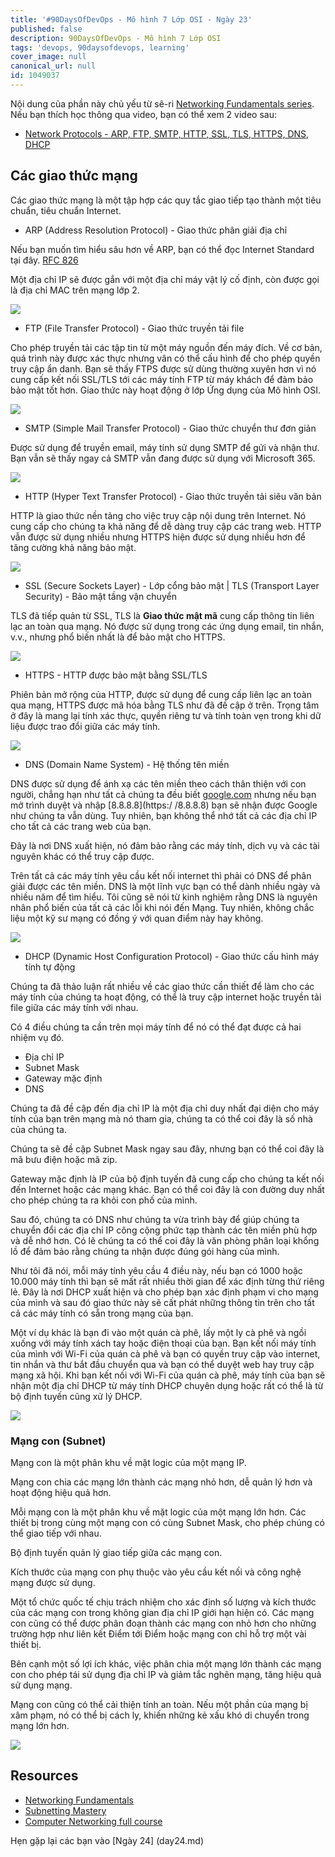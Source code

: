 ```yaml
---
title: '#90DaysOfDevOps - Mô hình 7 Lớp OSI - Ngày 23'
published: false
description: 90DaysOfDevOps - Mô hình 7 Lớp OSI
tags: 'devops, 90daysofdevops, learning'
cover_image: null
canonical_url: null
id: 1049037
---
```


Nội dung của phần này chủ yếu từ sê-ri [Networking Fundamentals series](https://www.youtube.com/playlist?list=PLIFyRwBY_4bRLmKfP1KnZA6rZbRHtxmXi). Nếu bạn thích học thông qua video, bạn có thể xem 2 video sau:

* [Network Protocols - ARP, FTP, SMTP, HTTP, SSL, TLS, HTTPS, DNS, DHCP](https://www.youtube.com/watch?v=E5bSumTAHZE&list=PLIFyRwBY_4bRLmKfP1KnZA6rZbRHtxmXi&index=12)

## Các giao thức mạng

Các giao thức mạng là một tập hợp các quy tắc giao tiếp tạo thành một tiêu chuẩn, tiêu chuẩn Internet.

- ARP (Address Resolution Protocol) - Giao thức phân giải địa chỉ

Nếu bạn muốn tìm hiểu sâu hơn về ARP, bạn có thể đọc Internet Standard tại đây. [RFC 826](https://datatracker.ietf.org/doc/html/rfc826)

Một địa chỉ IP sẽ được gắn với một địa chỉ máy vật lý cố định, còn được gọi là địa chỉ MAC trên mạng lớp 2.

![](../../Days/Images/Day23_Networking1.png)

- FTP (File Transfer Protocol) - Giao thức truyền tải file

Cho phép truyền tải các tập tin từ một máy nguồn đến máy đích. Về cơ bản, quá trình này được xác thực nhưng vân có thể cấu hình để cho phép quyền truy cập ẩn danh. Bạn sẽ thấy FTPS được sử dùng thường xuyên hơn vì nó cung cấp kết nối SSL/TLS tới các máy tính FTP từ máy khách để đảm bảo bảo mật tốt hơn. Giao thức này hoạt động ở lớp Ứng dụng của Mô hình OSI.

![](../../Days/Images/Day23_Networking2.png)

- SMTP (Simple Mail Transfer Protocol) - Giao thức chuyển thư đơn giản

Được sử dụng để truyền email, máy tính sử dụng SMTP để gửi và nhận thư. Bạn vẫn sẽ thấy ngay cả SMTP vẫn đang được sử dụng với Microsoft 365.

![](../../Days/Images/Day23_Networking3.png)

- HTTP (Hyper Text Transfer Protocol) - Giao thức truyền tải siêu văn bản

HTTP là giao thức nền tảng cho việc truy cập nội dung trên Internet. Nó cung cấp cho chúng ta khả năng để dễ dàng truy cập các trang web. HTTP vẫn được sử dụng nhiều nhưng HTTPS hiện được sử dụng nhiều hơn để tăng cường khả năng bảo mật.

![](../../Days/Images/Day23_Networking4.png)

- SSL (Secure Sockets Layer) - Lớp cổng bảo mật | TLS (Transport Layer Security) - Bảo mật tầng vận chuyển

TLS đã tiếp quản từ SSL, TLS là **Giao thức mật mã** cung cấp thông tin liên lạc an toàn qua mạng. Nó được sử dụng trong các ứng dụng email, tin nhắn, v.v.,  nhưng phổ biến nhất là để bảo mật cho HTTPS.

![](../../Days/Images/Day23_Networking5.png)

- HTTPS - HTTP được bảo mật bằng SSL/TLS

Phiên bản mở rộng của HTTP, được sử dụng để cung cấp liên lạc an toàn qua mạng, HTTPS được mã hóa bằng TLS như đã đề cập ở trên. Trọng tâm ở đây là mang lại tính xác thực, quyền riêng tư và tính toàn vẹn trong khi dữ liệu được trao đổi giữa các máy tính.

![](../../Days/Images/Day23_Networking6.png)

- DNS (Domain Name System) - Hệ thống tên miền

DNS được sử dụng để ánh xạ các tên miền theo cách thân thiện với con người, chẳng hạn như tất cả chúng ta đều biết [google.com](https://google.com) nhưng nếu bạn mở trình duyệt và nhập [8.8.8.8](https:/ /8.8.8.8) bạn sẽ nhận được Google như chúng ta vẫn dùng. Tuy nhiên, bạn không thể nhớ tất cả các địa chỉ IP cho tất cả các trang web của bạn.

Đây là nơi DNS xuất hiện, nó đảm bảo rằng các máy tính, dịch vụ và các tài nguyên khác có thể truy cập được.

Trên tất cả các máy tính yêu cầu kết nối internet thì phải có DNS để phân giải được các tên miền. DNS là một lĩnh vực bạn có thể dành nhiều ngày và nhiều năm để tìm hiểu. Tôi cũng sẽ nói từ kinh nghiệm rằng DNS là nguyên nhân phổ biến của tất cả các lỗi khi nói đến Mạng. Tuy nhiên, không chắc liệu một kỹ sư mạng có đồng ý với quan điểm này hay không.

![](../../Days/Images/Day23_Networking7.png)

- DHCP (Dynamic Host Configuration Protocol) - Giao thức cấu hình máy tính tự động

Chúng ta đã thảo luận rất nhiều về các giao thức cần thiết để làm cho các máy tính của chúng ta hoạt động, có thể là truy cập internet hoặc truyền tải file giữa các máy tính với nhau.

Có 4 điều chúng ta cần trên mọi máy tính để nó có thể đạt được cả hai nhiệm vụ đó.

- Địa chỉ IP
- Subnet Mask
- Gateway mặc định
- DNS

Chúng ta đã đề cập đến địa chỉ IP là một địa chỉ duy nhất đại diện cho máy tính của bạn trên mạng mà nó tham gia, chúng ta có thể coi đây là số nhà của chúng ta.

Chúng ta sẽ đề cập Subnet Mask ngay sau đây, nhưng bạn có thể coi đây là mã bưu điện hoặc mã zip.

Gateway mặc định là IP của bộ định tuyến đã cung cấp cho chúng ta kết nối đến Internet hoặc các mạng khác. Bạn có thể coi đây là con đường duy nhất cho phép chúng ta ra khỏi con phố của mình.

Sau đó, chúng ta có DNS như chúng ta vừa trình bày để giúp chúng ta chuyển đổi các địa chỉ IP công cộng phức tạp thành các tên miền phù hợp và dễ nhớ hơn. Có lẽ chúng ta có thể coi đây là văn phòng phân loại khổng lồ để đảm bảo rằng chúng ta nhận được đúng gói hàng của mình.

Như tôi đã nói, mỗi máy tính yêu cầu 4 điều này, nếu bạn có 1000 hoặc 10.000 máy tính thì bạn sẽ mất rất nhiều thời gian để xác định từng thứ riêng lẻ. Đây là nơi DHCP xuất hiện và cho phép bạn xác định phạm vi cho mạng của mình và sau đó giao thức này sẽ cất phát những thông tin trên cho tất cả các máy tính có sẵn trong mạng của bạn.

Một ví dụ khác là bạn đi vào một quán cà phê, lấy một ly cà phê và ngồi xuống với máy tính xách tay hoặc điện thoại của bạn. Bạn kết nối máy tính của mình với Wi-Fi của quán cà phê và bạn có quyền truy cập vào internet, tin nhắn và thư bắt đầu chuyển qua và bạn có thể duyệt web hay truy cập mạng xã hội. Khi bạn kết nối với Wi-Fi của quán cà phê, máy tính của bạn sẽ nhận một địa chỉ DHCP từ máy tính DHCP chuyên dụng hoặc rất có thể là từ bộ định tuyến cũng xử lý DHCP.

![](../../Days/Images/Day23_Networking8.png)

### Mạng con (Subnet)

Mạng con là một phân khu về mặt logic của một mạng IP.

Mạng con chia các mạng lớn thành các mạng nhỏ hơn, dễ quản lý hơn và hoạt động hiệu quả hơn.

Mỗi mạng con là một phân khu về mặt logic của một mạng lớn hơn. Các thiết bị trong cùng một mạng con có cùng Subnet Mask, cho phép chúng có thể giao tiếp với nhau.

Bộ định tuyến quản lý giao tiếp giữa các mạng con.

Kích thước của mạng con phụ thuộc vào yêu cầu kết nối và công nghệ mạng được sử dụng.

Một tổ chức quốc tế chịu trách nhiệm cho xác định số lượng và kích thước của các mạng con trong không gian địa chỉ IP giới hạn hiện có. Các mạng con cũng có thể được phân đoạn thành các mạng con nhỏ hơn cho những trường hợp như liên kết Điểm tới Điểm hoặc mạng con chỉ hỗ trợ một vài thiết bị.

Bên cạnh một số lợi ích khác, việc phân chia một mạng lớn thành các mạng con cho phép tái sử dụng địa chỉ IP và giảm tắc nghẽn mạng, tăng hiệu quả sử dụng mạng.

Mạng con cũng có thể cải thiện tính an toàn. Nếu một phần của mạng bị xâm phạm, nó có thể bị cách ly, khiến những kẻ xấu khó di chuyển trong mạng lớn hơn.

![](../../Days/Images/Day23_Networking9.png)

## Resources

- [Networking Fundamentals](https://www.youtube.com/playlist?list=PLIFyRwBY_4bRLmKfP1KnZA6rZbRHtxmXi)
- [Subnetting Mastery](https://www.youtube.com/playlist?list=PLIFyRwBY_4bQUE4IB5c4VPRyDoLgOdExE)
- [Computer Networking full course](https://www.youtube.com/watch?v=IPvYjXCsTg8)

Hẹn gặp lại các bạn vào [Ngày 24] (day24.md)
